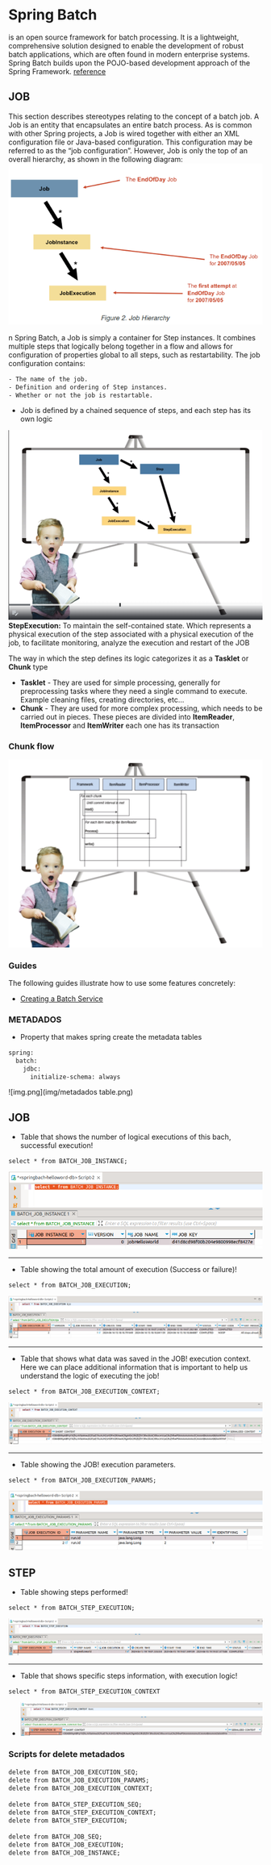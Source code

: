 # Spring Batch
is an open source framework for batch processing. It is a lightweight, comprehensive solution designed to enable the development of robust batch applications, which are often found in modern enterprise systems. Spring Batch builds upon the POJO-based development approach of the Spring Framework.
[reference](https://docs.spring.io/spring-batch/reference/spring-batch-intro.html)

## JOB
This section describes stereotypes relating to the concept of a batch job. A Job is an entity that encapsulates an entire batch process. As is common with other Spring projects, a Job is wired together with either an XML configuration file or Java-based configuration. This configuration may be referred to as the “job configuration”. However, Job is only the top of an overall hierarchy, as shown in the following diagram:
![img.png](img/job.png)

n Spring Batch, a Job is simply a container for Step instances. It combines multiple steps that logically belong together in a flow and allows for configuration of properties global to all steps, such as restartability. The job configuration contains:

    - The name of the job.
    - Definition and ordering of Step instances.
    - Whether or not the job is restartable.


* Job is defined by a chained sequence of steps, and each step has its own logic

![img.png](img/JOB_STEP.png)
**StepExecution:** To maintain the self-contained state. Which represents a physical execution of the step associated with a physical execution of the job, to facilitate monitoring, analyze the execution and restart of the JOB   

The way in which the step defines its logic categorizes it as a **Tasklet** or **Chunk** type
- **Tasklet** - They are used for simple processing, generally for preprocessing tasks where they need a single command to execute. Example cleaning files, creating directories, etc... 
- **Chunk** - They are used for more complex processing, which needs to be carried out in pieces. These pieces are divided into **ItemReader**, **ItemProcessor** and **ItemWriter** each one has its transaction  

### Chunk flow
![img.png](img/fuxo_chunk.png)
### Guides

The following guides illustrate how to use some features concretely:

* [Creating a Batch Service](https://spring.io/guides/gs/batch-processing/)


### METADADOS

- Property that makes spring create the metadata tables   
```
spring:
  batch:
    jdbc:
      initialize-schema: always
```

![img.png](img/metadados table.png)

JOB 
------------------------------------------------------------------------------------------------------

- Table that shows the number of logical executions of this bach, successful execution! 
```
select * from BATCH_JOB_INSTANCE;
```
![img.png](img/BATCH_JOB_INSTANCE.png)

------------------------------------------------------------------------------------------------------

- Table showing the total amount of execution (Success or failure)!
```
select * from BATCH_JOB_EXECUTION;
```

![img.png](img/BATCH_JOB_EXECUTION.png)

------------------------------------------------------------------------------------------------------

- Table that shows what data was saved in the JOB! execution context. Here we can place additional information that is important to help us understand the logic of executing the job!  
```
select * from BATCH_JOB_EXECUTION_CONTEXT;
```

![img.png](img/BATCH_JOB_EXECUTION_CONTEXT.png)

------------------------------------------------------------------------------------------------------

- Table showing the JOB! execution parameters.
```
select * from BATCH_JOB_EXECUTION_PARAMS;
```

![img.png](img/BATCH_JOB_EXECUTION_PARAMS.png)

STEP
------------------------------------------------------------------------------------------------------
- Table showing steps performed!
```
select * from BATCH_STEP_EXECUTION;
```

![img.png](img/BATCH_STEP_EXECUTION.png)

------------------------------------------------------------------------------------------------------

- Table that shows specific steps information, with execution logic!
```
select * from BATCH_STEP_EXECUTION_CONTEXT
```

- ![img.png](img/BATCH_STEP_EXECUTION_CONTEXT.png)

### Scripts for delete  metadados
```
delete from BATCH_JOB_EXECUTION_SEQ;
delete from BATCH_JOB_EXECUTION_PARAMS;
delete from BATCH_JOB_EXECUTION_CONTEXT;

delete from BATCH_STEP_EXECUTION_SEQ;
delete from BATCH_STEP_EXECUTION_CONTEXT;
delete from BATCH_STEP_EXECUTION;

delete from BATCH_JOB_SEQ;
delete from BATCH_JOB_EXECUTION;
delete from BATCH_JOB_INSTANCE;
```


